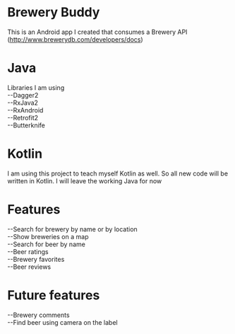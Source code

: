 # Brewery Buddy
This is an Android app I created that consumes a Brewery API (http://www.brewerydb.com/developers/docs)

# Java
Libraries I am using  
--Dagger2  
--RxJava2  
--RxAndroid  
--Retrofit2  
--Butterknife  

# Kotlin
I am using this project to teach myself Kotlin as well. So all new code will be written in Kotlin.  I will leave the working Java for now

# Features
--Search for brewery by name or by location  
--Show breweries on a map  
--Search for beer by name  
--Beer ratings  
--Brewery favorites  
--Beer reviews  

# Future features
--Brewery comments  
--Find beer using camera on the label  
